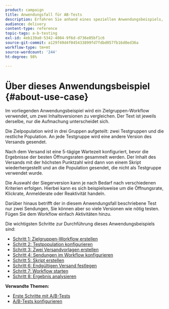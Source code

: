 ```yaml
---
product: campaign
title: Anwendungsfall für AB-Tests
description: Erfahren Sie anhand eines speziellen Anwendungsbeispiels, wie Sie A/B-Tests durchführen.
audience: delivery
content-type: reference
topic-tags: a-b-testing
exl-id: 4eb139a0-5342-4084-9f6d-d736e05bf1c6
source-git-commit: a129f49d4f045433899fd7fdbd057fb16d0ed36a
workflow-type: tm+mt
source-wordcount: '244'
ht-degree: 98%

---
```


# Über dieses Anwendungsbeispiel {#about-use-case}

Im vorliegenden Anwendungsbeispiel wird ein Zielgruppen-Workflow verwendet, um zwei Inhaltsversionen zu vergleichen. Der Text ist jeweils derselbe, nur die Aufmachung unterscheidet sich.

Die Zielpopulation wird in drei Gruppen aufgeteilt: zwei Testgruppen und die restliche Population. An jede Testgruppe wird eine andere Version des Versands gesendet.

Nach dem Versand ist eine 5-tägige Wartezeit konfiguriert, bevor die Ergebnisse der besten Öffnungsraten gesammelt werden. Der Inhalt des Versands mit der höchsten Punktzahl wird dann von einem Skript wiederhergestellt und an die Population gesendet, die nicht als Testgruppe verwendet wurde.

Die Auswahl der Siegerversion kann je nach Bedarf nach verschiedenen Kriterien erfolgen. Hierbei kann es sich beispielsweise um die Öffnungsrate, Klickrate, Anmelderate oder Reaktivität handeln.

Darüber hinaus betrifft der in diesem Anwendungsfall beschriebene Test nur zwei Sendungen, Sie können aber so viele Versionen wie nötig testen. Fügen Sie dem Workflow einfach Aktivitäten hinzu.

Die wichtigsten Schritte zur Durchführung dieses Anwendungsbeispiels sind:

* [Schritt 1: Zielgruppen-Workflow erstellen](a-b-testing-uc-targeting-workflow.md)
* [Schritt 2: Testpopulation konfigurieren](a-b-testing-uc-population-samples.md)
* [Schritt 3: Zwei Versandvorlagen erstellen](a-b-testing-uc-delivery-templates.md)
* [Schritt 4: Sendungen im Workflow konfigurieren](a-b-testing-uc-configuring-deliveries.md)
* [Schritt 5: Skript erstellen](a-b-testing-uc-script.md)
* [Schritt 6: Endgültigen Versand festlegen](a-b-testing-uc-final-delivery.md)
* [Schritt 7: Workflow starten](a-b-testing-uc-start-workflow.md)
* [Schritt 8: Ergebnis analysieren](a-b-testing-uc-analyzing.md)

**Verwandte Themen:**

* [Erste Schritte mit A/B-Tests](get-started-a-b-testing.md)
* [A/B-Tests konfigurieren](configuring-a-b-testing.md)
